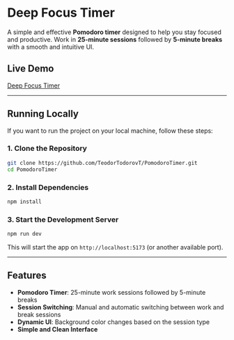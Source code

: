 # **Deep Focus Timer**  

A simple and effective **Pomodoro timer** designed to help you stay focused and productive. Work in **25-minute sessions** followed by **5-minute breaks** with a smooth and intuitive UI.

## **Live Demo**  
[Deep Focus Timer](https://deep-focus-timer.vercel.app/)  

---

## **Running Locally**  

If you want to run the project on your local machine, follow these steps:

### **1. Clone the Repository**  
```sh
git clone https://github.com/TeodorTodorovT/PomodoroTimer.git
cd PomodoroTimer
```

### **2. Install Dependencies**  
```sh
npm install
```

### **3. Start the Development Server**  
```sh
npm run dev
```
This will start the app on `http://localhost:5173` (or another available port).

---

## **Features**  
- **Pomodoro Timer**: 25-minute work sessions followed by 5-minute breaks  
- **Session Switching**: Manual and automatic switching between work and break sessions  
- **Dynamic UI**: Background color changes based on the session type  
- **Simple and Clean Interface**  

